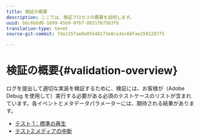 ```yaml
---
title: 検証の概要
description: ここでは、検証プロセスの概要を説明します。
uuid: bbc6b6d6-1899-45b9-9fb7-8031f07563f6
translation-type: tm+mt
source-git-commit: 7da115fae0a05548173e8ca3ec68fae250128775

---
```



# 検証の概要{#validation-overview}

ログを提出して適切な実装を検証するために、検証には、お客様が（Adobe Debug を使用して）実行する必要がある必須のテストケースのリストが含まれています。各イベントとメタデータパラメーターには、期待される結果があります。

* [テスト 1：標準の再生](test1-standard-playback.md)
* [テスト2:メディアの中断](test2-media-interrupt.md)
